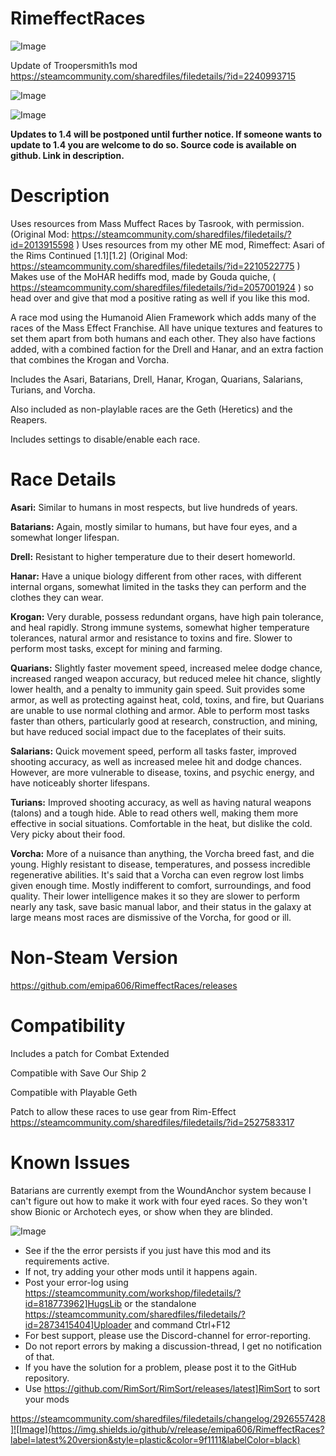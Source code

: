 # RimeffectRaces

![Image](https://i.imgur.com/buuPQel.png)

Update of Troopersmith1s mod
https://steamcommunity.com/sharedfiles/filedetails/?id=2240993715

![Image](https://i.imgur.com/KFjAmff.png)

	
![Image](https://i.imgur.com/Z4GOv8H.png)

**Updates to 1.4 will be postponed until further notice. If someone wants to update to 1.4 you are welcome to do so. Source code is available on github. Link in description.**

# Description


Uses resources from Mass Muffect Races by Tasrook, with permission.
(Original Mod: https://steamcommunity.com/sharedfiles/filedetails/?id=2013915598 )
Uses resources from my other ME mod, Rimeffect: Asari of the Rims Continued [1.1][1.2]
(Original Mod: https://steamcommunity.com/sharedfiles/filedetails/?id=2210522775 )
Makes use of the MoHAR hediffs mod, made by Gouda quiche, ( https://steamcommunity.com/sharedfiles/filedetails/?id=2057001924 ) so head over and give that mod a positive rating as well if you like this mod.

	
A race mod using the Humanoid Alien Framework which adds many of the races of the Mass Effect Franchise. All have unique textures and features to set them apart from both humans and each other. They also have factions added, with a combined faction for the Drell and Hanar, and an extra faction that combines the Krogan and Vorcha.

Includes the Asari, Batarians, Drell, Hanar, Krogan, Quarians, Salarians, Turians, and Vorcha.

Also included as non-playlable races are the Geth (Heretics) and the Reapers.

Includes settings to disable/enable each race.

# Race Details


**Asari:** Similar to humans in most respects, but live hundreds of years.

**Batarians:** Again, mostly similar to humans, but have four eyes, and a somewhat longer lifespan.

**Drell:** Resistant to higher temperature due to their desert homeworld.

**Hanar:** Have a unique biology different from other races, with different internal organs, somewhat limited in the tasks they can perform and the clothes they can wear.

**Krogan:** Very durable, possess redundant organs, have high pain tolerance, and heal rapidly. Strong immune systems, somewhat higher temperature tolerances, natural armor and resistance to toxins and fire. Slower to perform most tasks, except for mining and farming.

**Quarians:** Slightly faster movement speed, increased melee dodge chance, increased ranged weapon accuracy, but reduced melee hit chance, slightly lower health, and a penalty to immunity gain speed. Suit provides some armor, as well as protecting against heat, cold, toxins, and fire, but Quarians are unable to use normal clothing and armor. Able to perform most tasks faster than others, particularly good at research, construction, and mining, but have reduced social impact due to the faceplates of their suits.

**Salarians:** Quick movement speed, perform all tasks faster, improved shooting accuracy, as well as increased melee hit and dodge chances. However, are more vulnerable to disease, toxins, and psychic energy, and have noticeably shorter lifespans.

**Turians:** Improved shooting accuracy, as well as having natural weapons (talons) and a tough hide. Able to read others well, making them more effective in social situations. Comfortable in the heat, but dislike the cold. Very picky about their food.

**Vorcha:** More of a nuisance than anything, the Vorcha breed fast, and die young. Highly resistant to disease, temperatures, and possess incredible regenerative abilities. It's said that a Vorcha can even regrow lost limbs given enough time. Mostly indifferent to comfort, surroundings, and food quality. Their lower intelligence makes it so they are slower to perform nearly any task, save basic manual labor, and their status in the galaxy at large means most races are dismissive of the Vorcha, for good or ill.


# Non-Steam Version


https://github.com/emipa606/RimeffectRaces/releases


# Compatibility


Includes a patch for Combat Extended

Compatible with Save Our Ship 2

Compatible with Playable Geth

Patch to allow these races to use gear from Rim-Effect
https://steamcommunity.com/sharedfiles/filedetails/?id=2527583317

# Known Issues


Batarians are currently exempt from the WoundAnchor system because I can't figure out how to make it work with four eyed races. So they won't show Bionic or Archotech eyes, or show when they are blinded.

	
![Image](https://i.imgur.com/PwoNOj4.png)



-  See if the the error persists if you just have this mod and its requirements active.
-  If not, try adding your other mods until it happens again.
-  Post your error-log using https://steamcommunity.com/workshop/filedetails/?id=818773962]HugsLib or the standalone https://steamcommunity.com/sharedfiles/filedetails/?id=2873415404]Uploader and command Ctrl+F12
-  For best support, please use the Discord-channel for error-reporting.
-  Do not report errors by making a discussion-thread, I get no notification of that.
-  If you have the solution for a problem, please post it to the GitHub repository.
-  Use https://github.com/RimSort/RimSort/releases/latest]RimSort to sort your mods



https://steamcommunity.com/sharedfiles/filedetails/changelog/2926557428]![Image](https://img.shields.io/github/v/release/emipa606/RimeffectRaces?label=latest%20version&style=plastic&color=9f1111&labelColor=black)

